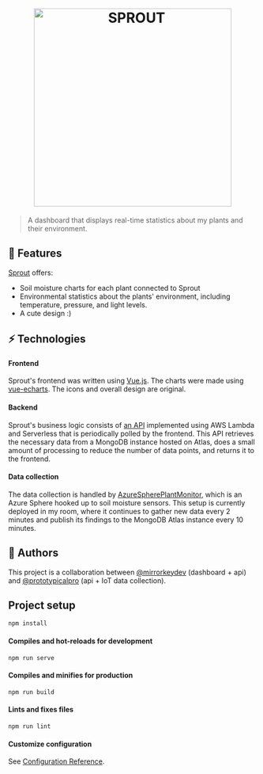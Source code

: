<h1 align="center">
  <a href="https://mirrorkey.dev/Sprout/">
    <img width=400 src="https://user-images.githubusercontent.com/35010111/91670328-38c94380-ead1-11ea-9967-f82124ca5e92.png" alt="SPROUT">
  </a>
</h1>

> A dashboard that displays real-time statistics about my plants and their environment.

## 🌱 Features
[Sprout](https://mirrorkey.dev/Sprout/) offers:
- Soil moisture charts for each plant connected to Sprout
- Environmental statistics about the plants' environment, including temperature, pressure, and light levels.
- A cute design :)

## ⚡ Technologies

#### Frontend
Sprout's frontend was written using [Vue.js](https://vuejs.org/). The charts were made using [vue-echarts](https://github.com/ecomfe/vue-echarts). The icons and overall design are original.

#### Backend
Sprout's business logic consists of [an API](https://github.com/mirrorkeydev/SproutServerless) implemented using AWS Lambda and Serverless that is periodically polled by the frontend. This API retrieves the necessary data from a MongoDB instance hosted on Atlas, does a small amount of processing to reduce the number of data points, and returns it to the frontend.

#### Data collection
The data collection is handled by [AzureSpherePlantMonitor](https://github.com/prototypicalpro/AzureSpherePlantMonitor), which is an Azure Sphere hooked up to soil moisture sensors. This setup is currently deployed in my room, where it continues to gather new data every 2 minutes and publish its findings to the MongoDB Atlas instance every 10 minutes.

## 👥 Authors
This project is a collaboration between [@mirrorkeydev](https://github.com/mirrorkeydev) (dashboard + api) and [@prototypicalpro](https://github.com/prototypicalpro) (api + IoT data collection).

## Project setup
```
npm install
```

#### Compiles and hot-reloads for development
```
npm run serve
```

#### Compiles and minifies for production
```
npm run build
```

#### Lints and fixes files
```
npm run lint
```

#### Customize configuration
See [Configuration Reference](https://cli.vuejs.org/config/).
